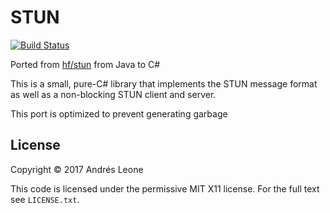 STUN
====
[![Build Status](https://travis-ci.org/WebRTC-csharp/stun.svg?branch=master)](https://travis-ci.org/WebRTC-csharp/stun)

Ported from [hf/stun](https://github.com/hf/stun) from Java to C#

This is a small, pure-C# library that implements the STUN message format as
well as a non-blocking STUN client and server.

This port is optimized to prevent generating garbage

## License

Copyright &copy; 2017 Andrés Leone

This code is licensed under the permissive MIT X11 license. For the full text
see `LICENSE.txt`.
